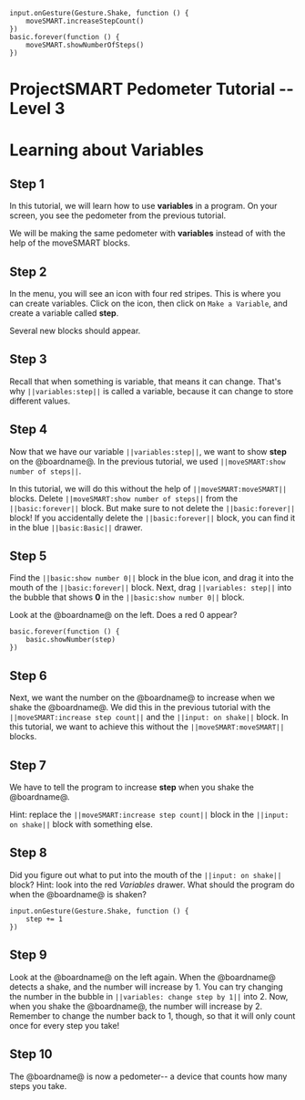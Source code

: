 ```template
input.onGesture(Gesture.Shake, function () {
    moveSMART.increaseStepCount()
})
basic.forever(function () {
    moveSMART.showNumberOfSteps()
})
```
# ProjectSMART Pedometer Tutorial -- Level 3
# Learning about Variables


## Step 1

In this tutorial, we will learn how to use **variables** in a program.
On your screen, you see the pedometer from the previous tutorial.

We will be making the same pedometer with **variables** instead of with the help of the moveSMART blocks.

## Step 2

In the menu, you will see an icon with four red stripes. This is where you can create variables.
Click on the icon, then click on `Make a Variable`, and create a variable called **step**.

Several new blocks should appear.

## Step 3

Recall that when something is variable, that means it can change.
That's why ``||variables:step||`` is called a variable, because it can change to store different values.

## Step 4

Now that we have our variable ``||variables:step||``, we want to show **step** on the @boardname@.
In the previous tutorial, we used ``||moveSMART:show number of steps||``.

In this tutorial, we will do this without the help of ``||moveSMART:moveSMART||`` blocks.
Delete ``||moveSMART:show number of steps||`` from the ``||basic:forever||`` block.
But make sure to not delete the ``||basic:forever||`` block! If you accidentally delete the ``||basic:forever||`` block, you can find it in the blue ``||basic:Basic||`` drawer.

## Step 5

Find the ``||basic:show number 0||`` block in the blue icon, and drag it into the mouth of the ``||basic:forever||`` block.
Next, drag ``||variables: step||`` into the bubble that shows **0** in the ``||basic:show number 0||`` block.

Look at the @boardname@ on the left. Does a red 0 appear?

```blocks
basic.forever(function () {
    basic.showNumber(step)
})
```

## Step 6

Next, we want the number on the @boardname@ to increase when we shake the @boardname@. We did this in the previous tutorial with the ``||moveSMART:increase step count||`` and the ``||input: on shake||`` block.
In this tutorial, we want to achieve this without the ``||moveSMART:moveSMART||`` blocks. 

## Step 7

We have to tell the program to increase **step** when you shake the @boardname@.

Hint: replace the ``||moveSMART:increase step count||`` block in the ``||input: on shake||`` block with something else.

## Step 8

Did you figure out what to put into the mouth of the ``||input: on shake||`` block?
Hint: look into the red *Variables* drawer. What should the program do when the @boardname@ is shaken?

```blocks
input.onGesture(Gesture.Shake, function () {
    step += 1
})
```

## Step 9

Look at the @boardname@ on the left again.
When the @boardname@ detects a shake, and the number will increase by 1.
You can try changing the number in the bubble in ``||variables: change step by 1||`` into 2.
Now, when you shake the @boardname@, the number will increase by 2.
Remember to change the number back to 1, though, so that it will only count once for every step you take!

## Step 10

The @boardname@ is now a pedometer-- a device that counts how many steps you take.
